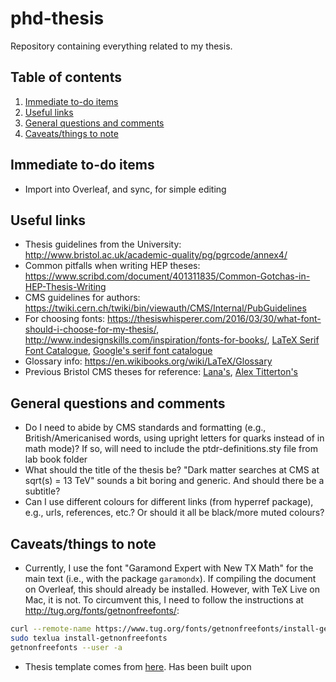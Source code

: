 # phd-thesis

Repository containing everything related to my thesis.

## Table of contents

1. [Immediate to-do items](#immediate_to_do)
2. [Useful links](#useful_links)
3. [General questions and comments](#gen_questions)
4. [Caveats/things to note](#caveats)


## Immediate to-do items <a name="immediate_to_do"></a>

- Import into Overleaf, and sync, for simple editing


## Useful links <a name="useful_links"></a>

- Thesis guidelines from the University: http://www.bristol.ac.uk/academic-quality/pg/pgrcode/annex4/
- Common pitfalls when writing HEP theses: https://www.scribd.com/document/401311835/Common-Gotchas-in-HEP-Thesis-Writing
- CMS guidelines for authors: https://twiki.cern.ch/twiki/bin/viewauth/CMS/Internal/PubGuidelines
- For choosing fonts: https://thesiswhisperer.com/2016/03/30/what-font-should-i-choose-for-my-thesis/, http://www.indesignskills.com/inspiration/fonts-for-books/, [LaTeX Serif Font Catalogue](https://tug.org/FontCatalogue/seriffonts.html), [Google's serif font catalogue](https://fonts.google.com/?category=Serif)
- Glossary info: https://en.wikibooks.org/wiki/LaTeX/Glossary
- Previous Bristol CMS theses for reference: [Lana's](https://github.com/Lana-B/Thesis), [Alex Titterton's](https://www.dropbox.com/sh/a859z9b7jlfmum4/AAC2CjjkLGmbeSIp5H5gQbEIa?dl=0)


## General questions and comments <a name="gen_questions"></a>

- Do I need to abide by CMS standards and formatting (e.g., British/Americanised words, using upright letters for quarks instead of in math mode)? If so, will need to include the ptdr-definitions.sty file from lab book folder
- What should the title of the thesis be? "Dark matter searches at CMS at sqrt(s) = 13 TeV" sounds a bit boring and generic. And should there be a subtitle?
- Can I use different colours for different links (from hyperref package), e.g., urls, references, etc.? Or should it all be black/more muted colours?


## Caveats/things to note <a name="caveats"></a>

- Currently, I use the font "Garamond Expert with New TX Math" for the main text (i.e., with the package `garamondx`). If compiling the document on Overleaf, this should already be installed. However, with TeX Live on Mac, it is not. To circumvent this, I need to follow the instructions at http://tug.org/fonts/getnonfreefonts/:

```bash
curl --remote-name https://www.tug.org/fonts/getnonfreefonts/install-getnonfreefonts
sudo texlua install-getnonfreefonts
getnonfreefonts --user -a
```

- Thesis template comes from [here](https://www.overleaf.com/latex/templates/university-of-bristol-thesis-template/kzqrfvyxxcdm). Has been built upon
